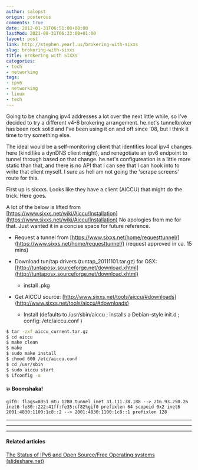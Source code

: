 ```yaml
---
author: salopst
origin: posterous
comments: true
date: 2012-01-31T06:51:00+00:00
lastMod: 2021-08-31T06:23:00+01:00
layout: post
link: http://stephen.yearl.us/brokering-with-sixxs
slug: brokering-with-sixxs
title: Brokering with SIXXs
categories:
- tech
- networking
tags:
- ipv6
- networking
- linux
- tech
---
```



Going to be changing ipv4 addresses a lot over the next little while, so I've decided to try a different v4-6 brokering arrangement. he.net's tunnelbroker has been rock solid and I've been using it on and off since '08, but I think it time to try something else.

The ideal would be a self-monitoring client that identifies local ipv4 changes here (kind like a dynDNS client might), and renegotiate an ipv6 endpoint to tunnel through based on that change. he.net's configureation is a little more static than that, and there is no API that I can see that I can hook into to write that client myself. I sure as hell am not going the 'scrape screens' route for this.

First up is sixxxs. Looks like they have a client (AICCU) that might do the trick. Here goes.

A lot of the below is lifted from [https://www.sixxs.net/wiki/Aiccu/Installation](https://www.sixxs.net/wiki/Aiccu/Installation) No apologies from me for that. Just wanted it in a concise space for future reference.

- Request a tunnel from [https://www.sixxs.net/home/requesttunnel/](https://www.sixxs.net/home/requesttunnel/) (request approved in ca. 15 mins)

- Download tun/tap drivers (tuntap_20111101.tar.gz) for OSX: [http://tuntaposx.sourceforge.net/download.xhtml](http://tuntaposx.sourceforge.net/download.xhtml)

  - install .pkg

- Get AICCU source: [http://www.sixxs.net/tools/aiccu/#downloads](http://www.sixxs.net/tools/aiccu/#downloads)

  - Install (defaults to /usr/sbin/aiccu ; installs a Debian-style init.d ; config: /etc/aiccu.conf )

```bash
$ tar -zxf aiccu_current.tar.gz
$ cd aiccu
$ make clean
$ make
$ sudo make install
$ chmod 600 /etc/aiccu.conf
$ cd /usr/sbin
$ sudo aiccu start
$ ifconfig -a
```

#### 💥 Boomshaka!

```
gif0: flags=8051 mtu 1280 tunnel inet 31.111.38.188 --> 216.93.250.26 inet6 fe80::222:41ff:fe35:cf82%gif0 prefixlen 64 scopeid 0x2 inet6 2001:4830:1100:1c8::2 --> 2001:4830:1100:1c8::1 prefixlen 128
```
-----
-----
-----

#### Related articles

[The Status of IPv6 and Open Source/Free Operating systems (slideshare.net)](http://www.slideshare.net/oej/the-status-of-ipv6-and-open-sourcefree-operating-systems)
